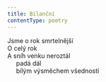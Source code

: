 ```yaml
---
title: Bilanční
contentType: poetry
---
```


<section>

Jsme o rok smrtelnější  
O celý rok  
A sníh venku neroztál  
     padá dál  
     bílým výsměchem všedností

</section>

